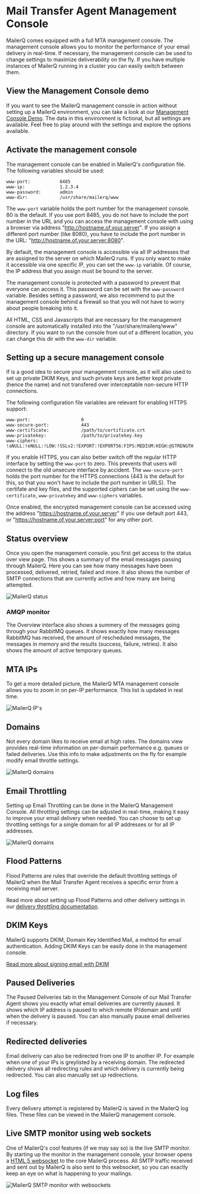 # Mail Transfer Agent Management Console

MailerQ comes equipped with a full MTA management console. The management
console allows you to monitor the performance of your email delivery in 
real-time. If necessary, the management console can be used to change 
settings to maximize deliverability on the fly. If you have multiple 
instances of MailerQ running in a cluster you can easily switch between 
them.


## View the Management Console demo

If you want to see the MailerQ management console in action without 
setting up a MailerQ environment, you can take a look at our 
[Management Console Demo](http://demo.mailerq.com "MailerQ Demo environment").
The data in this environment is fictional, but all settings are available. 
Feel free to play around with the settings and explore the options available.


## Activate the management console

The management console can be enabled in MailerQ's configuration file.
The following variables should be used:

````
www-port:           8485
www-ip:             1.2.3.4
www-password:       admin
www-dir:            /usr/share/mailerq/www
````

The `www-port` variable holds the port number for the management console.
80 is the default. If you use port 8485, you do
not have to include the port number in the URL and you can access the
management console with using a browser via address "http://hostname.of.your.server". 
If you assign a different port number (like 8080), you have to include
the port number in the URL: "http://hostname.of.your.server:8080".

By default, the management console is accessible via all IP addresses that are 
assigned to the server on which MailerQ runs. If you only want to make
it accessible via one specific IP, you can set the `www-ip` variable.
Of course, the IP address that you assign must be bound to the server.

The management console is protected with a password to prevent that 
everyone can access it. This password can be set with the `www-password`
variable. Besides setting a password, we also recommend to put the
management console behind a firewall so that you will not have to worry
about people breaking into it.

All HTML, CSS and Javascripts that are necessary for the management 
console are automatically installed into the "/usr/share/mailerq/www"
directory. If you want to run the console from out of a different
location, you can change this dir with the `www-dir` variable.


## Setting up a secure management console

If is a good idea to secure your management console, as it will also
used to set up private DKIM Keys, and such private keys are better
kept private (hence the name) and not transfered over interceptable 
non-secure HTTP connections.

The following configuration file variables are relevant for enabling 
HTTPS support:

````
www-port:                   0
www-secure-port:            443
www-certificate:            /path/to/certificate.crt
www-privatekey:             /path/to/privatekey.key
www-ciphers:                !aNULL:!eNULL:!LOW:!SSLv2:!EXPORT:!EXPORT56:FIPS:MEDIUM:HIGH:@STRENGTH
````

If you enable HTTPS, you can also better switch off the regular HTTP
interface by setting the `www-port` to zero. This prevents that users
will connect to the old unsecure interface by accident. The `www-secure-port`
holds the port number for the HTTPS connections (443 is the default for 
this, so that you won't have to include the port number in URLS). The
certifate and key files, and the supported ciphers can be set using
the `www-certificate`, `www-privatekey` and `www-ciphers` variables.

Once enabled, the encrypted management console can be accessed using
the address "https://hostname.of.your.server" if you use default port 443,
or "https://hostname.of.your.server:port" for any other port.


## Status overview

Once you open the management console. you first get access to the status
over view page. This shows a summary of the email messages passing through
MailerQ. Here you can see how many messages have been processed, delivered,
retried, failed and more. It also shows the number of SMTP connections 
that are currently active and how many are being attempted.

![MailerQ status](../Images/mailerq-overview.png)


### AMQP monitor

The Overview interface also shows a summery of the messages going through 
your RabbitMQ queues. It shows exactly how many messages RabbitMQ has 
received, the amount of rescheduled messages, the messages in memory and 
the results (success, failure, retries). It also shows the amount of 
active temporary queues.


## MTA IPs

To get a more detailed picture, the MailerQ MTA management console allows 
you to zoom in on per-IP performance. This list is updated in real time.

![MailerQ IP's](../Images/mailerq-mta-ips.png)


## Domains

Not every domain likes to receive email at high rates. The domains view 
provides real-time information on per-domain performance e.g. queues or 
failed deliveries. Use this info to make adjustments on the fly for 
example modify email throttle settings.

![MailerQ domains](../Images/mailerq-domains.png)


## Email Throttling

Setting up Email Throttling can be done in the MailerQ Management Console. 
All throttling settings can be adjusted in real-time, making it easy to 
improve your email delivery when needed. You can choose to set up 
throttling settings for a single domain for all IP addresses or for all 
IP addresses.

![MailerQ domains](../Images/mailerq-email-throttling.png)


## Flood Patterns

Flood Patterns are rules that override the default throttling settings 
of MailerQ when the Mail Transfer Agent receives a specific error from a
receiving mail server.

Read more about setting up Flood Patterns and other delivery settings in our
[delivery throttling documentation](delivery-limits).

## DKIM Keys

MailerQ supports DKIM, Domain Key Identified Mail, a mehtod for email 
authentication. Adding DKIM Keys can be easily done in the management 
console.

[Read more about signing email with DKIM](dkim "MailerQ DKIM documentation")

## Paused Deliveries

The Paused Deliveries tab in the Management Console of our Mail Transfer
Agent shows you exactly what email deliveries are currently paused. It 
shows which IP address is paused to which remote IP/domain and until 
when the delivery is paused. You can also manually pause email 
deliveries if necessary.


## Redirected deliveries

Email deliveriy can also be redirected from one IP to another IP. For 
example when one of your IPs is greylisted by a receiving domain. The 
redirected delivery shows all redirecting rules and which delivery is 
currently being redirected. You can also manually set up redirections.


## Log files

Every delivery attempt is registered by MailerQ is saved in the MailerQ
log files. These files can be viewed in the MailerQ management console.


## Live SMTP monitor using web sockets

One of MailerQ's cool features (if we may say so) is the live SMTP 
monitor. By starting up the monitor in the management console, your 
browser opens a [HTML 5 websocket](http://www.websocket.org) to the core
MailerQ process. All SMTP traffic received and sent out by MailerQ is 
also sent to this websocket, so you can exactly keep an eye on what is 
happening to your mailings.

![MailerQ SMTP monitor with websockets](../Images/mailerq-websocket.png)

